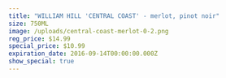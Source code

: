 ```yaml
---
title: "WILLIAM HILL 'CENTRAL COAST' - merlot, pinot noir"
size: 750ML
image: /uploads/central-coast-merlot-0-2.png
reg_price: $14.99
special_price: $10.99
expiration_date: 2016-09-14T00:00:00.000Z
show_special: true
---
```



